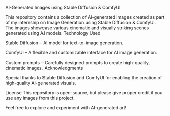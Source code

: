 AI-Generated Images using Stable Diffusion & ComfyUI

This repository contains a collection of AI-generated images created as part of my internship on Image Generation using Stable Diffusion & ComfyUI. The images showcase various cinematic and visually striking scenes generated using AI models.                                                                                                                                                                                               Technology Used

Stable Diffusion – AI model for text-to-image generation.

ComfyUI – A flexible and customizable interface for AI image generation.

Custom prompts – Carefully designed prompts to create high-quality, cinematic images.
Acknowledgments

Special thanks to Stable Diffusion and ComfyUI for enabling the creation of high-quality AI-generated visuals.

License
This repository is open-source, but please give proper credit if you use any images from this project.

Feel free to explore and experiment with AI-generated art!
